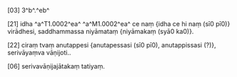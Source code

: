 [03] 3^b^.^eb^

[21] idha ^a^T1.0002^ea^ ^a^M1.0002^ea^ ce naṃ {idha ce hi naṃ (sī0 pī0)} virādhesi, saddhammassa  niyāmataṃ {niyāmakaṃ (syā0 ka0)}.

[22] ciraṃ tvaṃ anutappesi {anutapessasi (sī0 pī0), anutappissasi (?)}, serivāyaṃva vāṇijoti..

[06] serivavāṇijajātakaṃ tatiyaṃ.